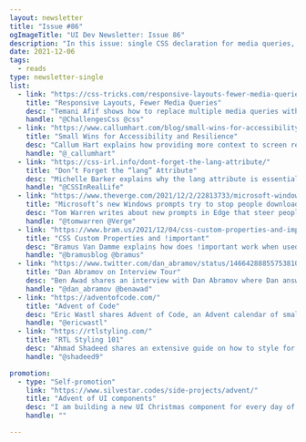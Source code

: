 ```yaml
---
layout: newsletter
title: "Issue #86"
ogImageTitle: "UI Dev Newsletter: Issue 86"
description: "In this issue: single CSS declaration for media queries, the lang attribute, Advent of Code, and more."
date: 2021-12-06
tags:
  - reads
type: newsletter-single
list:
  - link: "https://css-tricks.com/responsive-layouts-fewer-media-queries/"
    title: "Responsive Layouts, Fewer Media Queries"
    desc: "Temani Afif shows how to replace multiple media queries with only one CSS declaration, resulting in more maintainable code."
    handle: "@ChallengesCss @css"
  - link: "https://www.callumhart.com/blog/small-wins-for-accessibility-and-resilience/"
    title: "Small Wins for Accessibility and Resilience"
    desc: "Callum Hart explains how providing more context to screen readers and improving default styles could improve accessibility."
    handle: "@_callumhart"
  - link: "https://css-irl.info/dont-forget-the-lang-attribute/"
    title: "Don’t Forget the “lang” Attribute"
    desc: "Michelle Barker explains why the lang attribute is essential."
    handle: "@CSSInRealLife"
  - link: "https://www.theverge.com/2021/12/2/22813733/microsoft-windows-edge-download-chrome-prompts"
    title: "Microsoft’s new Windows prompts try to stop people downloading Chrome"
    desc: "Tom Warren writes about new prompts in Edge that steer people away from Chrome."
    handle: "@tomwarren @Verge"
  - link: "https://www.bram.us/2021/12/04/css-custom-properties-and-important/"
    title: "CSS Custom Properties and !important"
    desc: "Bramus Van Damme explains how does !important work when used with CSS Variables."
    handle: "@bramusblog @bramus"
  - link: "https://www.twitter.com/dan_abramov/status/1466428885575381008"
    title: "Dan Abramov on Interview Tour"
    desc: "Ben Awad shares an interview with Dan Abramov where Dan answers questions about let vs. const, centering a div and computer science."
    handle: "@dan_abramov @benawad"
  - link: "https://adventofcode.com/"
    title: "Advent of Code"
    desc: "Eric Wastl shares Advent of Code, an Advent calendar of small programming puzzles for various skill sets and skill levels."
    handle: "@ericwastl"
  - link: "https://rtlstyling.com/"
    title: "RTL Styling 101"
    desc: "Ahmad Shadeed shares an extensive guide on how to style for RTL in CSS."
    handle: "@shadeed9"

promotion:
  - type: "Self-promotion"
    link: "https://www.silvestar.codes/side-projects/advent/"
    title: "Advent of UI components"
    desc: "I am building a new UI Christmas component for every day of advent. 🎄"
    handle: ""

---
```

